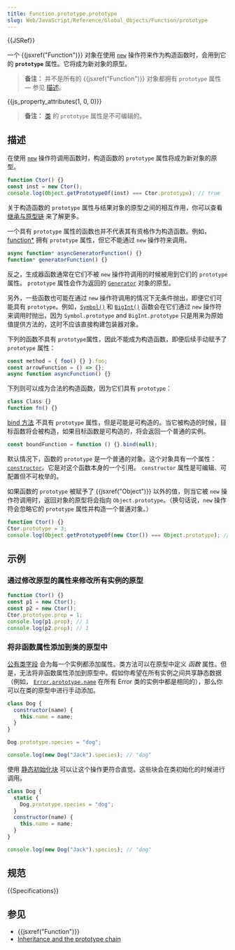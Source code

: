 ```yaml
---
title: Function.prototype.prototype
slug: Web/JavaScript/Reference/Global_Objects/Function/prototype
---
```


{{JSRef}}

一个 {{jsxref("Function")}} 对象在使用 [`new`](/zh-CN/docs/Web/JavaScript/Reference/Operators/new) 操作符来作为构造函数时，会用到它的 **`prototype`** 属性。它将成为新对象的原型。

> **备注：** 并不是所有的 {{jsxref("Function")}} 对象都拥有 `prototype` 属性 — 参见 [描述](#描述)。

{{js_property_attributes(1, 0, 0)}}

> **备注：**  [类](/zh-CN/docs/Web/JavaScript/Reference/Classes) 的 `prototype` 属性是不可编辑的。

## 描述

在使用 [`new`](/zh-CN/docs/Web/JavaScript/Reference/Operators/new) 操作符调用函数时，构造函数的 `prototype` 属性将成为新对象的原型。

```js
function Ctor() {}
const inst = new Ctor();
console.log(Object.getPrototypeOf(inst) === Ctor.prototype); // true
```

关于构造函数的 `prototype` 属性与结果对象的原型之间的相互作用，你可以查看 [继承与原型链](/zh-CN/docs/Web/JavaScript/Inheritance_and_the_prototype_chain#constructors) 来了解更多。

一个具有 `prototype` 属性的函数也并不代表其有资格作为构造函数。例如，[function*](/zh-CN/docs/Web/JavaScript/Reference/Statements/function*) 拥有 `prototype` 属性，但它不能通过 `new` 操作符来调用。

```js
async function* asyncGeneratorFunction() {}
function* generatorFunction() {}
```

反之，生成器函数通常在它们不被 `new` 操作符调用的时候被用到它们的 `prototype` 属性。 `prototype` 属性会作为返回的 [`Generator`](/zh-CN/docs/Web/JavaScript/Reference/Global_Objects/Generator) 对象的原型。

另外，一些函数也可能在通过 `new` 操作符调用的情况下无条件抛出，即便它们可能具有 `prototype`。例如，[`Symbol()`](/zh-CN/docs/Web/JavaScript/Reference/Global_Objects/Symbol/Symbol) 和 [`BigInt()`](/zh-CN/docs/Web/JavaScript/Reference/Global_Objects/BigInt/BigInt) 函数会在它们通过 `new` 操作符来调用时抛出，因为 `Symbol.prototype` and `BigInt.prototype` 只是用来为原始值提供方法的，这时不应该直接构建包装器对象。

下列的函数不具有 `prototype`属性，因此不能成为构造函数，即便后续手动赋予了 `prototype` 属性：

```js
const method = { foo() {} }.foo;
const arrowFunction = () => {};
async function asyncFunction() {}
```

下列则可以成为合法的构造函数，因为它们具有 `prototype`：

```js
class Class {}
function fn() {}
```

[bind 方法](/zh-CN/docs/Web/JavaScript/Reference/Global_Objects/Function/bind) 不具有 `prototype` 属性，但是可能是可构造的。当它被构造的时候，目标函数将会被构造，如果目标函数是可构造的，将会返回一个普通的实例。

```js
const boundFunction = function () {}.bind(null);
```

默认情况下，函数的 `prototype` 是一个普通的对象。这个对象具有一个属性：[`constructor`](/zh-CN/docs/Web/JavaScript/Reference/Global_Objects/Object/constructor)。它是对这个函数本身的一个引用。 `constructor` 属性是可编辑、可配置但不可枚举的。

如果函数的 `prototype` 被赋予了 {{jsxref("Object")}} 以外的值，则当它被 `new` 操作符调用时，返回对象的原型将会指向 `Object.prototype`。（换句话说，`new` 操作符会忽略它的 `prototype` 属性并构造一个普通对象。）

```js
function Ctor() {}
Ctor.prototype = 3;
console.log(Object.getPrototypeOf(new Ctor()) === Object.prototype); // true
```

## 示例

### 通过修改原型的属性来修改所有实例的原型

```js
function Ctor() {}
const p1 = new Ctor();
const p2 = new Ctor();
Ctor.prototype.prop = 1;
console.log(p1.prop); // 1
console.log(p2.prop); // 1
```

### 将非函数属性添加到类的原型中

[公有类字段](/zh-CN/docs/Web/JavaScript/Reference/Classes/Public_class_fields) 会为每一个实例都添加属性。类方法可以在原型中定义 _函数_ 属性。但是，无法将非函数属性添加到原型中。假如你希望在所有实例之间共享静态数据（例如， [`Error.prototype.name`](/zh-CN/docs/Web/JavaScript/Reference/Global_Objects/Error/name) 在所有 Error 类的实例中都是相同的），那么你可以在类的原型中进行手动添加。

```js
class Dog {
  constructor(name) {
    this.name = name;
  }
}

Dog.prototype.species = "dog";

console.log(new Dog("Jack").species); // "dog"
```

使用 [静态初始化块](/zh-CN/docs/Web/JavaScript/Reference/Classes/Static_initialization_blocks) 可以让这个操作更符合直觉。这些块会在类初始化的时候进行调用。

```js
class Dog {
  static {
    Dog.prototype.species = "dog";
  }
  constructor(name) {
    this.name = name;
  }
}

console.log(new Dog("Jack").species); // "dog"
```

## 规范

{{Specifications}}

## 参见

- {{jsxref("Function")}}
- [Inheritance and the prototype chain](/zh-CN/docs/Web/JavaScript/Inheritance_and_the_prototype_chain#constructors)
